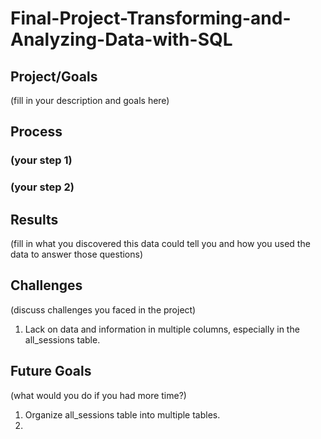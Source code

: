# Final-Project-Transforming-and-Analyzing-Data-with-SQL

## Project/Goals
(fill in your description and goals here)

## Process
### (your step 1)

### (your step 2)

## Results
(fill in what you discovered this data could tell you and how you used the data to answer those questions)

## Challenges 
(discuss challenges you faced in the project)
1. Lack on data and information in multiple columns, especially in the all_sessions table. 

## Future Goals
(what would you do if you had more time?)
1. Organize all_sessions table into multiple tables. 
2. 

